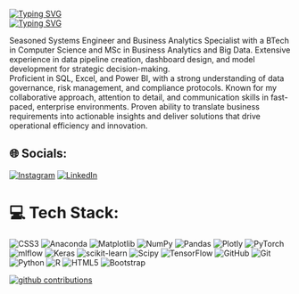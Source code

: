 [![Typing SVG](https://readme-typing-svg.demolab.com?font=Fira+Code&pause=4000&color=112BF7&width=500&lines=Hey%2C)](https://git.io/typing-svg)<br>
[![Typing SVG](https://readme-typing-svg.demolab.com?font=Fira+Code&pause=4000&color=112BF7&width=500&lines=I+am+Mohankumar+Markuli+Chandrayigowda)](https://git.io/typing-svg)

Seasoned Systems Engineer and Business Analytics Specialist with a BTech in Computer Science and MSc in Business Analytics and Big Data. Extensive experience in data pipeline creation, dashboard design, and model development for strategic decision-making. <br> Proficient in SQL, Excel, and Power BI, with a strong understanding of data governance, risk management, and compliance protocols. Known for my collaborative approach, attention to detail, and communication skills in fast-paced, enterprise environments. Proven ability to translate business requirements into actionable insights and deliver solutions that drive operational efficiency and innovation.

## 🌐 Socials:
[![Instagram](https://img.shields.io/badge/Instagram-%23E4405F.svg?logo=Instagram&logoColor=white)](https://instagram.com/rvishalmohan) 
[![LinkedIn](https://img.shields.io/badge/LinkedIn-%230077B5.svg?logo=linkedin&logoColor=white)](https://linkedin.com/in/mohankumar-mc) 

# 💻 Tech Stack:
![CSS3](https://img.shields.io/badge/css3-%231572B6.svg?style=for-the-badge&logo=css3&logoColor=white) 
![Anaconda](https://img.shields.io/badge/Anaconda-%2344A833.svg?style=for-the-badge&logo=anaconda&logoColor=white) 
![Matplotlib](https://img.shields.io/badge/Matplotlib-%23ffffff.svg?style=for-the-badge&logo=Matplotlib&logoColor=black) 
![NumPy](https://img.shields.io/badge/numpy-%23013243.svg?style=for-the-badge&logo=numpy&logoColor=white)
![Pandas](https://img.shields.io/badge/pandas-%23150458.svg?style=for-the-badge&logo=pandas&logoColor=white) 
![Plotly](https://img.shields.io/badge/Plotly-%233F4F75.svg?style=for-the-badge&logo=plotly&logoColor=white) 
![PyTorch](https://img.shields.io/badge/PyTorch-%23EE4C2C.svg?style=for-the-badge&logo=PyTorch&logoColor=white)
![mlflow](https://img.shields.io/badge/mlflow-%23d9ead3.svg?style=for-the-badge&logo=numpy&logoColor=blue) 
![Keras](https://img.shields.io/badge/Keras-%23D00000.svg?style=for-the-badge&logo=Keras&logoColor=white) 
![scikit-learn](https://img.shields.io/badge/scikit--learn-%23F7931E.svg?style=for-the-badge&logo=scikit-learn&logoColor=white)
![Scipy](https://img.shields.io/badge/SciPy-%230C55A5.svg?style=for-the-badge&logo=scipy&logoColor=%white) 
![TensorFlow](https://img.shields.io/badge/TensorFlow-%23FF6F00.svg?style=for-the-badge&logo=TensorFlow&logoColor=white) 
![GitHub](https://img.shields.io/badge/github-%23121011.svg?style=for-the-badge&logo=github&logoColor=white) 
![Git](https://img.shields.io/badge/git-%23F05033.svg?style=for-the-badge&logo=git&logoColor=white) 
![Python](https://img.shields.io/badge/python-3670A0?style=for-the-badge&logo=python&logoColor=ffdd54) 
![R](https://img.shields.io/badge/r-%23276DC3.svg?style=for-the-badge&logo=r&logoColor=white) 
![HTML5](https://img.shields.io/badge/html5-%23E34F26.svg?style=for-the-badge&logo=html5&logoColor=white) 
![Bootstrap](https://img.shields.io/badge/bootstrap-%238511FA.svg?style=for-the-badge&logo=bootstrap&logoColor=white)



[![github contributions](https://github-profile-summary-cards.vercel.app/api/cards/profile-details?username=mohankumar-markuli&theme=monokai)](https://github.com/mohankumar-markuli)
<!--
# 📊 GitHub Stats:
![aa](https://github-readme-stats.vercel.app/api?username=mohankumar-markuli&theme=dark&hide_border=false&include_all_commits=false&count_private=false)<br/>
![](https://github-readme-streak-stats.herokuapp.com/?user=mohankumar-markuli&theme=dark&hide_border=false)<br/>
![](https://github-readme-stats.vercel.app/api/top-langs/?username=mohankumar-markuli&theme=dark&hide_border=false&include_all_commits=false&count_private=false&layout=compact)
###

---
[![](https://visitcount.itsvg.in/api?id=mohankumar-markuli&icon=0&color=0)](https://visitcount.itsvg.in)

-->



<!-- Proudly created with GPRM ( https://gprm.itsvg.in ) -->
